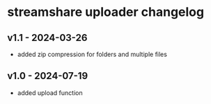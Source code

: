 # streamshare uploader changelog

## v1.1 - 2024-03-26

- added zip compression for folders and multiple files

## v1.0 - 2024-07-19

- added upload function

